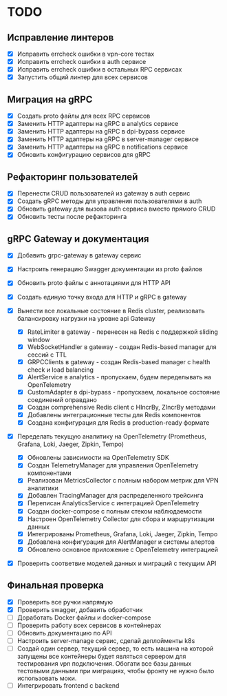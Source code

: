 # TODO

## Исправление линтеров
- [x] Исправить errcheck ошибки в vpn-core тестах
- [x] Исправить errcheck ошибки в auth сервисе
- [x] Исправить errcheck ошибки в остальных RPC сервисах
- [x] Запустить общий линтер для всех сервисов

## Миграция на gRPC
- [x] Создать proto файлы для всех RPC сервисов
- [x] Заменить HTTP адаптеры на gRPC в analytics сервисе
- [x] Заменить HTTP адаптеры на gRPC в dpi-bypass сервисе
- [x] Заменить HTTP адаптеры на gRPC в server-manager сервисе
- [x] Заменить HTTP адаптеры на gRPC в notifications сервисе
- [x] Обновить конфигурацию сервисов для gRPC

## Рефакторинг пользователей
- [x] Перенести CRUD пользователей из gateway в auth сервис
- [x] Создать gRPC методы для управления пользователями в auth
- [x] Обновить gateway для вызова auth сервиса вместо прямого CRUD
- [x] Обновить тесты после рефакторинга

## gRPC Gateway и документация
- [x] Добавить grpc-gateway в gateway сервис
- [x] Настроить генерацию Swagger документации из proto файлов
- [x] Обновить proto файлы с аннотациями для HTTP API
- [x] Создать единую точку входа для HTTP и gRPC в gateway
- [x] Вынести все локальные состояние в Redis cluster, реализовать балансировку нагрузки на уровне api Gateway
  - [x] RateLimiter в gateway - перенесен на Redis с поддержкой sliding window
  - [x] WebSocketHandler в gateway - создан Redis-based manager для сессий с TTL
  - [x] GRPCClients в gateway - создан Redis-based manager с health check и load balancing
  - [x] AlertService в analytics - пропускаем, будем переделывать на OpenTelemetry
  - [x] CustomAdapter в dpi-bypass - пропускаем, локальное состояние соединений оправдано
  - [x] Создан comprehensive Redis client с HIncrBy, ZIncrBy методами
  - [x] Добавлены интеграционные тесты для Redis компонентов
  - [x] Создана конфигурация для Redis в production-ready формате
- [x] Переделать текущую аналитику на OpenTelemetry (Prometheus, Grafana, Loki, Jaeger, Zipkin, Tempo)
  - [x] Обновлены зависимости на OpenTelemetry SDK
  - [x] Создан TelemetryManager для управления OpenTelemetry компонентами
  - [x] Реализован MetricsCollector с полным набором метрик для VPN аналитики
  - [x] Добавлен TracingManager для распределенного трейсинга
  - [x] Переписан AnalyticsService с интеграцией OpenTelemetry
  - [x] Создан docker-compose с полным стеком наблюдаемости
  - [x] Настроен OpenTelemetry Collector для сбора и маршрутизации данных
  - [x] Интегрированы Prometheus, Grafana, Loki, Jaeger, Zipkin, Tempo
  - [x] Добавлена конфигурация для AlertManager и системы алертов
  - [x] Обновлено основное приложение с OpenTelemetry интеграцией
- [x] Проверить соответвие моделей данных и миграций с текущим API


## Финальная проверка
- [x] Проверить все ручки напрямую
- [x] Проверить swagger, добавить обработчик
- [ ] Доработать Docker файлы и docker-compose
- [ ] Проверить работу всех сервисов в контейнерах
- [ ] Обновить документацию по API
- [ ] Настроить server-manage сервис, сделай деплойменты k8s
- [ ] Создай один сервер, текущий сервер, то есть машина на которой запущены все контейнеры будет являться сервером для тестирования vpn подключения. Обогати все базы данных тестовыми данными при миграциях, чтобы фронту не нужно было использовать моки.
- [ ] Интегрировать frontend с backend
